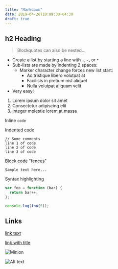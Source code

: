 ```yaml
---
title: "Markdown"
date: 2019-04-26T10:09:30+04:30
draft: true
---
```


## h2 Heading


> Blockquotes can also be nested...

+ Create a list by starting a line with `+`, `-`, or `*`
+ Sub-lists are made by indenting 2 spaces:
  - Marker character change forces new list start:
    * Ac tristique libero volutpat at
    + Facilisis in pretium nisl aliquet
    - Nulla volutpat aliquam velit
+ Very easy!

1. Lorem ipsum dolor sit amet
2. Consectetur adipiscing elit
3. Integer molestie lorem at massa


Inline `code`

Indented code

    // Some comments
    line 1 of code
    line 2 of code
    line 3 of code


Block code "fences"

```
Sample text here...
```

Syntax highlighting

``` js
var foo = function (bar) {
  return bar++;
};

console.log(foo(5));
```



## Links

[link text](http://dev.nodeca.com)

[link with title](http://nodeca.github.io/pica/demo/ "title text!")



![Minion](https://octodex.github.com/images/minion.png)

![Alt text][id]

[id]: https://octodex.github.com/images/dojocat.jpg  "The Dojocat"

